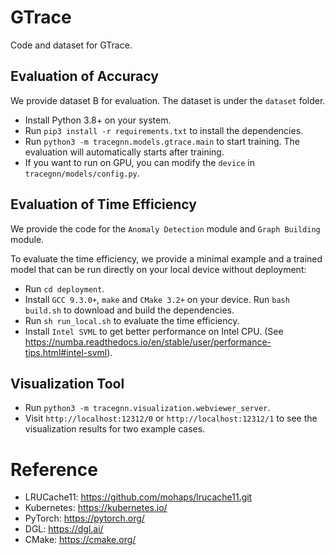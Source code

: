 # GTrace
Code and dataset for GTrace.

## Evaluation of Accuracy
We provide dataset B for evaluation. The dataset is under the `dataset` folder.
- Install Python 3.8+ on your system.
- Run `pip3 install -r requirements.txt` to install the dependencies.
- Run `python3 -m tracegnn.models.gtrace.main` to start training. The evaluation will automatically starts after training.
- If you want to run on GPU, you can modify the `device` in `tracegnn/models/config.py`.

## Evaluation of Time Efficiency
We provide the code for the `Anomaly Detection` module and `Graph Building` module.

To evaluate the time efficiency, we provide a minimal example and a trained model that can be run directly on your local device without deployment:
- Run `cd deployment`.
- Install `GCC 9.3.0+`, `make` and `CMake 3.2+` on your device. Run `bash build.sh` to download and build the dependencies.
- Run `sh run_local.sh` to evaluate the time efficiency.
- Install `Intel SVML` to get better performance on Intel CPU. (See https://numba.readthedocs.io/en/stable/user/performance-tips.html#intel-svml).

## Visualization Tool
- Run `python3 -m tracegnn.visualization.webviewer_server`.
- Visit `http://localhost:12312/0` or `http://localhost:12312/1` to see the visualization results for two example cases.

# Reference
- LRUCache11: https://github.com/mohaps/lrucache11.git
- Kubernetes: https://kubernetes.io/
- PyTorch: https://pytorch.org/
- DGL: https://dgl.ai/
- CMake: https://cmake.org/
